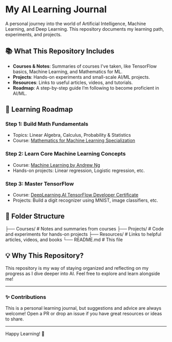 # My AI Learning Journal  
A personal journey into the world of Artificial Intelligence, Machine Learning, and Deep Learning. This repository documents my learning path, experiments, and projects.  

## 📚 What This Repository Includes  
- **Courses & Notes**: Summaries of courses I've taken, like TensorFlow basics, Machine Learning, and Mathematics for ML.  
- **Projects**: Hands-on experiments and small-scale AI/ML projects.  
- **Resources**: Links to useful articles, videos, and tutorials.  
- **Roadmap**: A step-by-step guide I’m following to become proficient in AI/ML.  

## 🚀 Learning Roadmap  
### Step 1: Build Math Fundamentals  
- Topics: Linear Algebra, Calculus, Probability & Statistics  
- Course: [Mathematics for Machine Learning Specialization](https://www.coursera.org/specializations/mathematics-for-machine-learning)  

### Step 2: Learn Core Machine Learning Concepts  
- Course: [Machine Learning by Andrew Ng](https://www.coursera.org/learn/machine-learning)  
- Hands-on projects: Linear regression, Logistic regression, etc.  

### Step 3: Master TensorFlow  
- Course: [DeepLearning.AI TensorFlow Developer Certificate](https://www.coursera.org/professional-certificates/tensorflow-in-practice)  
- Projects: Build a digit recognizer using MNIST, image classifiers, etc.  

## 📂 Folder Structure  
├── Courses/ # Notes and summaries from courses
├── Projects/ # Code and experiments for hands-on projects
├── Resources/ # Links to helpful articles, videos, and books
└── README.md # This file


## 💡 Why This Repository?  
This repository is my way of staying organized and reflecting on my progress as I dive deeper into AI. Feel free to explore and learn alongside me!  

---  
### ✨ Contributions  
This is a personal learning journal, but suggestions and advice are always welcome! Open a PR or drop an issue if you have great resources or ideas to share.  

---  
Happy Learning! 🚀
